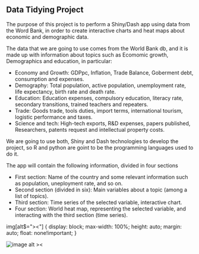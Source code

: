 ## Data Tidying Project

The purpose of this project is to perform a Shiny/Dash app using data from the Word Bank, in order to create interactive charts and heat maps about economic and demographic data.

The data that we are going to use comes from the World Bank db, and it is made up with information about topics such as Ecomomic growth, Demographics and education, in particular:

 - Economy and Growth: GDPpc, Inflation, Trade Balance, Goberment debt, consumption and expenses.
 - Demography: Total population, active population, unemployment rate, life expectancy, birth rate and death rate.
 - Education: Education expenses, compulsory education, literacy rate, secondary transitions, trained teachers and repeaters.
 - Trade: Goods trade, tools duties, import terms, international tourism, logistic performance and taxes.
 - Science and tech: High-tech exports, R&D expenses, papers published, Researchers, patents request and intellectual property costs.

We are going to use both, Shiny and Dash technologies to develop the project, so R and python are goint to be the programming languages used to do it.

The app will contain the following information, divided in four sections

 - First section: Name of the country and some relevant information such as population, uneployment rate, and so on.
 - Second section (divided in six): Main variables about a topic (among a list of topics).
 - Third section: Time series of the selected variable, interactive chart.
 - Four section: World heat map, representing the selected variable, and interacting with the third section (time series).

img[alt$="><"] {
  display: block;
  max-width: 100%;
  height: auto;
  margin: auto;
  float: none!important;
}

![image alt ><](https://github.com/manugaco/Data_Tidying/blob/master/panel%20data.png)
